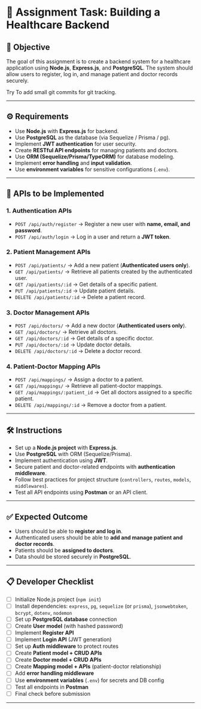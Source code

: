 # 📌 Assignment Task: Building a Healthcare Backend

## 🎯 Objective

The goal of this assignment is to create a backend system for a healthcare application using **Node.js**, **Express.js**, and **PostgreSQL**. The system should allow users to register, log in, and manage patient and doctor records securely.

Try To add small git commits for git tracking.

---

## ⚙️ Requirements

* Use **Node.js** with **Express.js** for backend.
* Use **PostgreSQL** as the database (via Sequelize / Prisma / pg).
* Implement **JWT authentication** for user security.
* Create **RESTful API endpoints** for managing patients and doctors.
* Use **ORM (Sequelize/Prisma/TypeORM)** for database modeling.
* Implement **error handling** and **input validation**.
* Use **environment variables** for sensitive configurations (`.env`).

---

## 📡 APIs to be Implemented

### 1. Authentication APIs

* `POST /api/auth/register` → Register a new user with **name, email, and password**.
* `POST /api/auth/login` → Log in a user and return a **JWT token**.

### 2. Patient Management APIs

* `POST /api/patients/` → Add a new patient (**Authenticated users only**).
* `GET /api/patients/` → Retrieve all patients created by the authenticated user.
* `GET /api/patients/:id` → Get details of a specific patient.
* `PUT /api/patients/:id` → Update patient details.
* `DELETE /api/patients/:id` → Delete a patient record.

### 3. Doctor Management APIs

* `POST /api/doctors/` → Add a new doctor (**Authenticated users only**).
* `GET /api/doctors/` → Retrieve all doctors.
* `GET /api/doctors/:id` → Get details of a specific doctor.
* `PUT /api/doctors/:id` → Update doctor details.
* `DELETE /api/doctors/:id` → Delete a doctor record.

### 4. Patient-Doctor Mapping APIs

* `POST /api/mappings/` → Assign a doctor to a patient.
* `GET /api/mappings/` → Retrieve all patient-doctor mappings.
* `GET /api/mappings/:patient_id` → Get all doctors assigned to a specific patient.
* `DELETE /api/mappings/:id` → Remove a doctor from a patient.

---

## 🛠️ Instructions

* Set up a **Node.js project** with **Express.js**.
* Use **PostgreSQL** with ORM (Sequelize/Prisma).
* Implement authentication using **JWT**.
* Secure patient and doctor-related endpoints with **authentication middleware**.
* Follow best practices for project structure (`controllers`, `routes`, `models`, `middlewares`).
* Test all API endpoints using **Postman** or an API client.

---

## ✅ Expected Outcome

* Users should be able to **register and log in**.
* Authenticated users should be able to **add and manage patient and doctor records**.
* Patients should be **assigned to doctors**.
* Data should be stored securely in **PostgreSQL**.

---

## 📋 Developer Checklist

* [ ] Initialize Node.js project (`npm init`)
* [ ] Install dependencies: `express`, `pg`, `sequelize` (or `prisma`), `jsonwebtoken`, `bcrypt`, `dotenv`, `nodemon`
* [ ] Set up **PostgreSQL database** connection
* [ ] Create **User model** (with hashed password)
* [ ] Implement **Register API**
* [ ] Implement **Login API** (JWT generation)
* [ ] Set up **Auth middleware** to protect routes
* [ ] Create **Patient model + CRUD APIs**
* [ ] Create **Doctor model + CRUD APIs**
* [ ] Create **Mapping model + APIs** (patient-doctor relationship)
* [ ] Add **error handling middleware**
* [ ] Use **environment variables** (`.env`) for secrets and DB config
* [ ] Test all endpoints in **Postman**
* [ ] Final check before submission

---